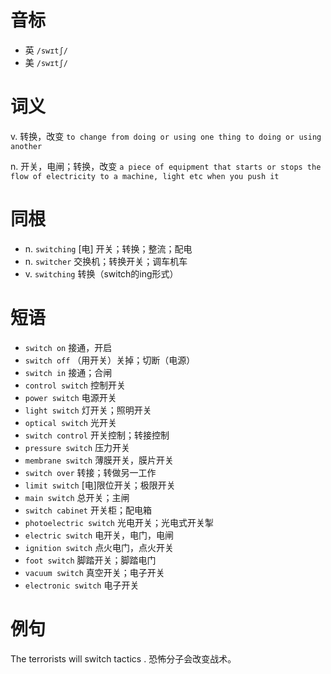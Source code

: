 # 音标

- 英 `/swɪtʃ/`
- 美 `/swɪtʃ/`

# 词义

v. 转换，改变
`to change from doing or using one thing to doing or using another`

n. 开关，电闸；转换，改变
`a piece of equipment that starts or stops the flow of electricity to a machine, light etc when you push it`

# 同根

- n. `switching` [电] 开关；转换；整流；配电
- n. `switcher` 交换机；转换开关；调车机车
- v. `switching` 转换（switch的ing形式）

# 短语

- `switch on` 接通，开启
- `switch off` （用开关）关掉；切断（电源）
- `switch in` 接通；合闸
- `control switch` 控制开关
- `power switch` 电源开关
- `light switch` 灯开关；照明开关
- `optical switch` 光开关
- `switch control` 开关控制；转接控制
- `pressure switch` 压力开关
- `membrane switch` 薄膜开关，膜片开关
- `switch over` 转接；转做另一工作
- `limit switch` [电]限位开关；极限开关
- `main switch` 总开关；主闸
- `switch cabinet` 开关柜；配电箱
- `photoelectric switch` 光电开关；光电式开关掣
- `electric switch` 电开关，电门，电闸
- `ignition switch` 点火电门，点火开关
- `foot switch` 脚踏开关；脚踏电门
- `vacuum switch` 真空开关；电子开关
- `electronic switch` 电子开关

# 例句

The terrorists will switch tactics .
恐怖分子会改变战术。


